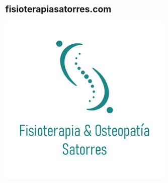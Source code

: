 # fisioterapiasatorres.com

[![fisioterapiasatorres.com](/assets/media/logo.png)](https://fisioterapiasatorres.com/)
